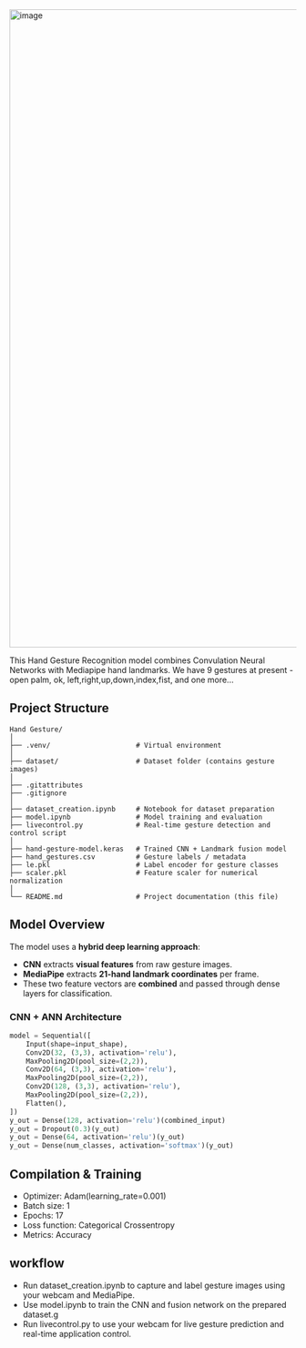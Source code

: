 <img width="1919" height="1121" alt="image" src="https://github.com/user-attachments/assets/571e52e7-28aa-47d3-bd61-41724746e8c3" />


This Hand Gesture Recognition model combines Convulation Neural Networks with Mediapipe hand landmarks.
We have 9 gestures at present - open palm, ok, left,right,up,down,index,fist, and one more...

## Project Structure
```
Hand Gesture/
│
├── .venv/                     # Virtual environment
│
├── dataset/                   # Dataset folder (contains gesture images)
│
├── .gitattributes
├── .gitignore
│
├── dataset_creation.ipynb     # Notebook for dataset preparation
├── model.ipynb                # Model training and evaluation
├── livecontrol.py             # Real-time gesture detection and control script
│
├── hand-gesture-model.keras   # Trained CNN + Landmark fusion model
├── hand_gestures.csv          # Gesture labels / metadata
├── le.pkl                     # Label encoder for gesture classes
├── scaler.pkl                 # Feature scaler for numerical normalization
│
└── README.md                  # Project documentation (this file)
```
## Model Overview

The model uses a **hybrid deep learning approach**:
- **CNN** extracts **visual features** from raw gesture images.
- **MediaPipe** extracts **21-hand landmark coordinates** per frame.
- These two feature vectors are **combined** and passed through dense layers for classification.

###  CNN + ANN Architecture
```python
model = Sequential([
    Input(shape=input_shape),
    Conv2D(32, (3,3), activation='relu'),
    MaxPooling2D(pool_size=(2,2)),
    Conv2D(64, (3,3), activation='relu'),
    MaxPooling2D(pool_size=(2,2)),
    Conv2D(128, (3,3), activation='relu'),
    MaxPooling2D(pool_size=(2,2)),
    Flatten(),
])
y_out = Dense(128, activation='relu')(combined_input)
y_out = Dropout(0.3)(y_out)
y_out = Dense(64, activation='relu')(y_out)
y_out = Dense(num_classes, activation='softmax')(y_out) 
```
## Compilation & Training
- Optimizer: Adam(learning_rate=0.001)
- Batch size: 1
- Epochs: 17
- Loss function: Categorical Crossentropy
- Metrics: Accuracy

## workflow
- Run dataset_creation.ipynb to capture and label gesture images using your webcam and MediaPipe.
- Use model.ipynb to train the CNN and fusion network on the prepared dataset.g
- Run livecontrol.py to use your webcam for live gesture prediction and real-time application control.

